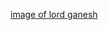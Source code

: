 [image of lord ganesh](https://www.google.com/search?q=ganesh+images&rlz=1C1CHBF_enIN953IN953&tbm=isch&source=iu&ictx=1&vet=1&fir=GoirbW36PaDgvM%252CZH94G8IzPa7i-M%252C_%253BI5Y4N4tAFM6FLM%252CxhdROND85Dui6M%252C_%253B_1SgUDtnVCkxSM%252CC2WJjBhMYSz6iM%252C_%253B9Lpw-kYTVNqXiM%252CgM46AhmwXnr8BM%252C_%253BvLNujlEBdbH3jM%252CZH94G8IzPa7i-M%252C_%253B4mw9J4xknwfNKM%252CLsjpQ8mRMx48BM%252C_%253BWekV1zW_k3zr_M%252COv2gGbBWIgMJsM%252C_%253BOKprhty5-7t1LM%252CvtDG_kTBBBY5-M%252C_%253BVNFY35XgDROV_M%252CdE3592uDCMrv8M%252C_%253Bf4gHQF0WZRpBxM%252CCgueIFTBb36ulM%252C_%253BzGsqLGPsE3mX0M%252C63x91tWLyIyKrM%252C_%253BVfOSFKLmjhnqGM%252CG5tgX5dWTdCgQM%252C_%253BVLqcelkJEjeC_M%252CxvxTql37hzZOmM%252C_%253Bb7Rgzud6rWxEbM%252CzYI_lv_qa9NnLM%252C_%253B_jNlyEreIYLxpM%252CY8Yq-PNwJWqeJM%252C_%253Be_6X0YMf5HaKRM%252C1qvCuwMjOO4u3M%252C_&usg=AI4_-kRiYb9pbkCwS38UGoYlVhERj1GOYw&sa=X&ved=2ahUKEwjVuvSBpdz2AhVxxjgGHYbfBkoQ9QF6BAgwEAE#imgrc=f4gHQF0WZRpBxM)
